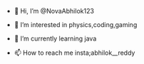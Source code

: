 - 👋 Hi, I’m @NovaAbhilok123
- 👀 I’m interested in physics,coding,gaming
- 🌱 I’m currently learning  java
  
- 📫 How to reach me  insta;abhilok__reddy

<!---
NovaAbhilok123/NovaAbhilok123 is a ✨ special ✨ repository because its `README.md` (this file) appears on your GitHub profile.
You can click the Preview link to take a look at your changes.
--->

